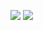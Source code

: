 ![](https://github-readme-stats.vercel.app/api/top-langs/?username=vulptex1234&bg_color=30,aa00ff,0055ff&title_color=fff&text_color=fff)
![](https://github-readme-stats.vercel.app/api?username=vulptex1234&bg_color=30,aa00ff,0055ff&title_color=fff&text_color=fff)
